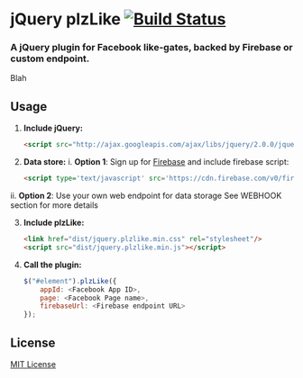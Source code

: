 # jQuery plzLike [![Build Status](https://secure.travis-ci.org/jquery-boilerplate/jquery-boilerplate.png?branch=master)](https://travis-ci.org/jquery-boilerplate/jquery-boilerplate)

### A jQuery plugin for Facebook like-gates, backed by Firebase or custom endpoint.

Blah

## Usage

1. **Include jQuery:**

	```html
	<script src="http://ajax.googleapis.com/ajax/libs/jquery/2.0.0/jquery.min.js"></script>
	```

2. **Data store:**
  i. **Option 1**: Sign up for [Firebase](http://firebase.com) and include firebase script:

	```html
	<script type='text/javascript' src='https://cdn.firebase.com/v0/firebase.js'></script>
	```
  ii. **Option 2**: Use your own web endpoint for data storage
      See WEBHOOK section for more details

3. **Include plzLike:**

	```html
	<link href="dist/jquery.plzlike.min.css" rel="stylesheet"/>
	<script src="dist/jquery.plzlike.min.js"></script>
	```
4. **Call the plugin:**

	```javascript
	$("#element").plzLike({
		appId: <Facebook App ID>,
		page: <Facebook Page name>,
		firebaseUrl: <Firebase endpoint URL>
	});
	```

## License

[MIT License](http://davidgovea.mit-license.org/)
